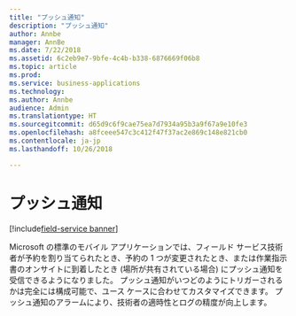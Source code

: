 ```yaml
---
title: "プッシュ通知"
description: "プッシュ通知"
author: Annbe
manager: AnnBe
ms.date: 7/22/2018
ms.assetid: 6c2eb9e7-9bfe-4c4b-b338-6876669f06b8
ms.topic: article
ms.prod: 
ms.service: business-applications
ms.technology: 
ms.author: Annbe
audience: Admin
ms.translationtype: HT
ms.sourcegitcommit: d65d9c6f9cae75ea7d7934a95b3a9f67a9e10fe3
ms.openlocfilehash: a8fceee547c3c412f47f37ac2e869c148e821cb0
ms.contentlocale: ja-jp
ms.lasthandoff: 10/26/2018

---
```


#  <a name="push-notifications"></a>プッシュ通知

[!include[field-service banner](../../../includes/field-service.md)]



Microsoft の標準のモバイル アプリケーションでは、フィールド サービス技術者が予約を割り当てられたとき、予約の 1 つが変更されたとき、または作業指示書のオンサイトに到着したとき (場所が共有されている場合) にプッシュ通知を受信できるようになりました。 プッシュ通知がいつどのようにトリガーされるかは完全には構成可能で、ユース ケースに合わせてカスタマイズできます。 プッシュ通知のアラームにより、技術者の適時性とログの精度が向上します。

